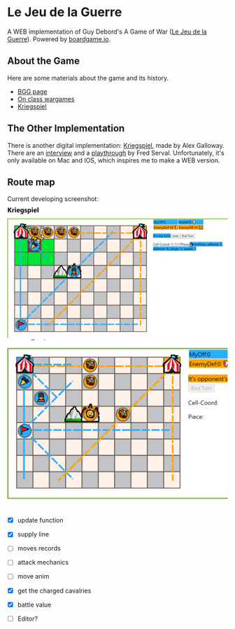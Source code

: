# Le Jeu de la Guerre

A WEB implementation of Guy Debord's A Game of War ([Le Jeu de la Guerre](https://www.wikiwand.com/fr/Le_Jeu_de_la_guerre_(livre))). Powered by [boardgame.io](https://boardgame.io/).

## About the Game

Here are some materials about the game and its history.

- [BGG page](https://boardgamegeek.com/boardgame/27323/le-jeu-de-la-guerre)
- [On class wargames](https://www.classwargames.net/?p=1636)
- [Kriegspiel](http://r-s-g.org/kriegspiel/about.php)

## The Other Implementation

There is another digital implementation: [Kriegspiel](http://r-s-g.org/kriegspiel/index.php), made by Alex Galloway. There are an [interview](https://www.youtube.com/watch?v=CGjt8po_y4I) and a [playthrough](https://www.youtube.com/watch?v=4l2M6vpWLAw) by Fred Serval. Unfortunately, it's only available on Mac and IOS, which inspires me to make a WEB version.

## Route map

Current developing screenshot:
![screenshot](resource/battleVeiw.png)
![screenshot](resource/supply.png)

- [x] update function
- [x] supply line
- [ ] moves records
- [ ] attack mechanics
- [ ] move anim
- [x] get the charged cavalries
- [x] battle value
- [ ] Editor?
  